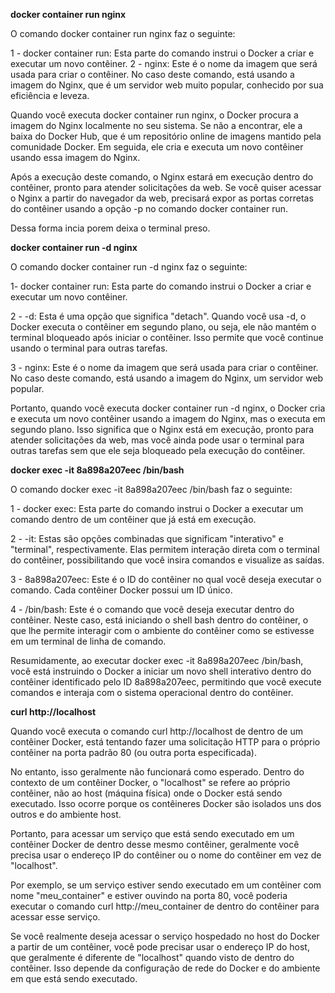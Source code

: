 **docker container run nginx**

O comando docker container run nginx faz o seguinte:

1 - docker container run: Esta parte do comando instrui o Docker a criar e executar um novo contêiner.
2 - nginx: Este é o nome da imagem que será usada para criar o contêiner. No caso deste comando, está usando a imagem do Nginx, que é um servidor web muito popular, conhecido por sua eficiência e leveza.

Quando você executa docker container run nginx, o Docker procura a imagem do Nginx localmente no seu sistema. Se não a encontrar, ele a baixa do Docker Hub, que é um repositório online de imagens mantido pela comunidade Docker. Em seguida, ele cria e executa um novo contêiner usando essa imagem do Nginx.

Após a execução deste comando, o Nginx estará em execução dentro do contêiner, pronto para atender solicitações da web. Se você quiser acessar o Nginx a partir do navegador da web, precisará expor as portas corretas do contêiner usando a opção -p no comando docker container run.

Dessa forma incia porem deixa o terminal preso.

**docker container run -d nginx**

O comando docker container run -d nginx faz o seguinte:

1- docker container run: Esta parte do comando instrui o Docker a criar e executar um novo contêiner.

2 - -d: Esta é uma opção que significa "detach". Quando você usa -d, o Docker executa o contêiner em segundo plano, ou seja, ele não mantém o terminal bloqueado após iniciar o contêiner. Isso permite que você continue usando o terminal para outras tarefas.

3 - nginx: Este é o nome da imagem que será usada para criar o contêiner. No caso deste comando, está usando a imagem do Nginx, um servidor web popular.

Portanto, quando você executa docker container run -d nginx, o Docker cria e executa um novo contêiner usando a imagem do Nginx, mas o executa em segundo plano. Isso significa que o Nginx está em execução, pronto para atender solicitações da web, mas você ainda pode usar o terminal para outras tarefas sem que ele seja bloqueado pela execução do contêiner.

**docker exec -it 8a898a207eec /bin/bash**

O comando docker exec -it 8a898a207eec /bin/bash faz o seguinte:

1 - docker exec: Esta parte do comando instrui o Docker a executar um comando dentro de um contêiner que já está em execução.

2 - -it: Estas são opções combinadas que significam "interativo" e "terminal", respectivamente. Elas permitem interação direta com o terminal do contêiner, possibilitando que você insira comandos e visualize as saídas.

3 - 8a898a207eec: Este é o ID do contêiner no qual você deseja executar o comando. Cada contêiner Docker possui um ID único.

4 - /bin/bash: Este é o comando que você deseja executar dentro do contêiner. Neste caso, está iniciando o shell bash dentro do contêiner, o que lhe permite interagir com o ambiente do contêiner como se estivesse em um terminal de linha de comando.

Resumidamente, ao executar docker exec -it 8a898a207eec /bin/bash, você está instruindo o Docker a iniciar um novo shell interativo dentro do contêiner identificado pelo ID 8a898a207eec, permitindo que você execute comandos e interaja com o sistema operacional dentro do contêiner.

**curl http://localhost**

Quando você executa o comando curl http://localhost de dentro de um contêiner Docker, está tentando fazer uma solicitação HTTP para o próprio contêiner na porta padrão 80 (ou outra porta especificada).

No entanto, isso geralmente não funcionará como esperado. Dentro do contexto de um contêiner Docker, o "localhost" se refere ao próprio contêiner, não ao host (máquina física) onde o Docker está sendo executado. Isso ocorre porque os contêineres Docker são isolados uns dos outros e do ambiente host.

Portanto, para acessar um serviço que está sendo executado em um contêiner Docker de dentro desse mesmo contêiner, geralmente você precisa usar o endereço IP do contêiner ou o nome do contêiner em vez de "localhost".

Por exemplo, se um serviço estiver sendo executado em um contêiner com nome "meu_container" e estiver ouvindo na porta 80, você poderia executar o comando curl http://meu_container de dentro do contêiner para acessar esse serviço.

Se você realmente deseja acessar o serviço hospedado no host do Docker a partir de um contêiner, você pode precisar usar o endereço IP do host, que geralmente é diferente de "localhost" quando visto de dentro do contêiner. Isso depende da configuração de rede do Docker e do ambiente em que está sendo executado.
